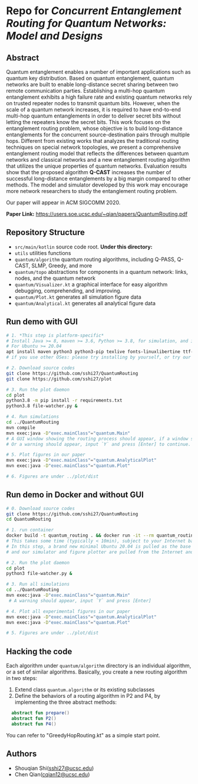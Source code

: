# Repo for *Concurrent Entanglement Routing for Quantum Networks: Model and Designs*

## Abstract

Quantum entanglement enables a number of important applications such as quantum key distribution. Based on quantum entanglement, quantum networks are built to enable long-distance secret sharing between two remote communication parties. Establishing a multi-hop quantum entanglement exhibits a high failure rate and existing quantum networks rely on trusted repeater nodes to transmit quantum bits. However, when the scale of a quantum network increases, it is required to have end-to-end multi-hop quantum entanglements in order to deliver secret bits without letting the repeaters know the secret bits. This work focuses on the entanglement routing problem, whose objective is to build long-distance entanglements for the concurrent source-destination pairs through multiple hops. Different from existing works that analyzes the traditional routing techniques on special network topologies, we present a comprehensive entanglement routing model that reflects the differences between quantum networks and classical networks and a new entanglement routing algorithm that utilizes the unique properties of quantum networks. Evaluation results show that the proposed algorithm **Q-CAST** increases the number of successful long-distance entanglements by a big margin compared to other methods. The model and simulator developed by this work may encourage more network researchers to study the entanglement routing problem.

Our paper will appear in ACM SIGCOMM 2020.  

**Paper Link:** https://users.soe.ucsc.edu/~qian/papers/QuantumRouting.pdf

## Repository Structure

- `src/main/kotlin`         source code root. **Under this directory:**
- `utils`                   utilities functions
- `quantum/algorithm`       quantum routing algorithms, including Q-PASS, Q-CAST, SLMP, Greedy, and more
- `quantum/topo`            abstractions for components in a quantum network: links, nodes, and the quantum network
- `quantum/Visualizer.kt`   a graphical interface for easy algorithm debugging, comprehending, and improving. 
- `quantum/Plot.kt`         generates all simulation figure data
- `quantum/Analytical.kt`   generates all analytical figure data

## Run demo with GUI

```bash
# 1. *This step is platform-specific* 
# Install Java >= 8, maven >= 3.6, Python >= 3.8, for simulation, and install texlive and fonts [linuxlibertine & times new roman] for figure plotting. 
# For Ubuntu >= 20.04
apt install maven python3 python3-pip texlive fonts-linuxlibertine ttf-mscorefonts-installer -y
# if you use other OSes: please try installing by yourself, or try our docker image without GUI. No influences on the final simulation results. 

# 2. Download source codes
git clone https://github.com/sshi27/QuantumRouting
git clone https://github.com/sshi27/plot

# 3. Run the plot daemon
cd plot
python3.8 -m pip install -r requirements.txt
python3.8 file-watcher.py &

# 4. Run simulations
cd ../QuantumRouting
mvn compile
mvn exec:java -D"exec.mainClass"="quantum.Main"
# A GUI window showing the routing process should appear, if a window system is properly set. 
# Or a warning should appear, input `Y` and press [Enter] to continue. 

# 5. Plot figures in our paper
mvn exec:java -D"exec.mainClass"="quantum.AnalyticalPlot"
mvn exec:java -D"exec.mainClass"="quantum.Plot"

# 6. Figures are under ../plot/dist
```

## Run demo in Docker and without GUI

```bash
# 0. Download source codes
git clone https://github.com/sshi27/QuantumRouting
cd QuantumRouting

# 1. run container
docker build -t quantum_routing . && docker run -it --rm quantum_routing bash
# This takes some time (typically < 10min), subject to your Internet bandwidth and processing power of your machine. 
# In this step, a brand new minimal Ubuntu 20.04 is pulled as the base docker image,
# and our simulator and figure plotter are pulled from the Internet and initialized. 

# 2. Run the plot daemon
cd plot
python3 file-watcher.py &

# 3. Run all simulations
cd ../QuantumRouting
mvn exec:java -D"exec.mainClass"="quantum.Main"
 # A warning should appear, input `Y` and press [Enter]

# 4. Plot all experimental figures in our paper
mvn exec:java -D"exec.mainClass"="quantum.AnalyticalPlot"
mvn exec:java -D"exec.mainClass"="quantum.Plot"

# 5. Figures are under ../plot/dist
```

## Hacking the code
Each algorithm under `quantum/algorithm` directory is an individual algorithm, or a set of similar algorithms.
Basically, you create a new routing algorithm in two steps: 
1) Extend class `quantum.algorithm` or its existing subclasses
2) Define the behaviors of a routing algorithm in P2 and P4, by implementing the three abstract methods: 
```kotlin
  abstract fun prepare()
  abstract fun P2()
  abstract fun P4()
```

You can refer to "GreedyHopRouting.kt" as a simple start point.

## Authors

- Shouqian Shi(sshi27@ucsc.edu)
- Chen Qian(cqian12@ucsc.edu)